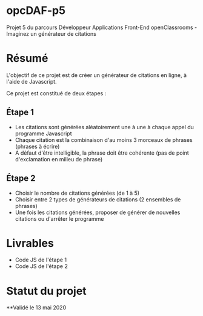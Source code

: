 # opcDAF-p5
Projet 5 du parcours Développeur Applications Front-End openClassrooms - Imaginez un générateur de citations

# Résumé
L'objectif de ce projet est de créer un générateur de citations en ligne, à l'aide de Javascript.

Ce projet est constitué de deux étapes :

## Étape 1

- Les citations sont générées aléatoirement une à une à chaque appel du programme Javascript
- Chaque citation est la combinaison d'au moins 3 morceaux de phrases (phrases à écrire)
- A défaut d'être intelligible, la phrase doit être cohérente (pas de point d'exclamation en milieu de phrase)

## Étape 2

- Choisir le nombre de citations générées (de 1 à 5)
- Choisir entre 2 types de générateurs de citations (2 ensembles de phrases)
- Une fois les citations générées, proposer de générer de nouvelles citations ou d'arrêter le programme

# Livrables

- Code JS de l'étape 1
- Code JS de l'étape 2

# Statut du projet

**Validé le 13 mai 2020
